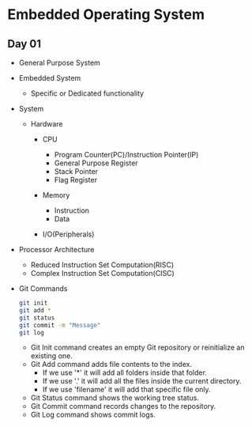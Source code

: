 # Embedded Operating System

## Day 01

- General Purpose System
- Embedded System
    - Specific or Dedicated functionality
- System
    - Hardware
        - CPU
            - Program Counter(PC)/Instruction Pointer(IP)
            - General Purpose Register
            - Stack Pointer
            - Flag Register

        - Memory
            - Instruction
            - Data

        - I/O(Peripherals)

- Processor Architecture
    - Reduced Instruction Set Computation(RISC)
    - Complex Instruction Set Computation(CISC)

- Git Commands
    ```bash
    git init 
    git add * 
    git status
    git commit -m "Message"
    git log
    ```
    - Git Init command creates an empty Git repository or reinitialize an existing one.
    - Git Add command adds file contents to 
    the index. 
        - If we use '*' it will add all folders inside that folder.
        - If we use '.' it will add all the files inside the current directory.
        - If we use 'filename' it will add that specific file only.
    - Git Status command shows the working tree status.
    - Git Commit command records changes to the repository.
    - Git Log command shows commit logs.
